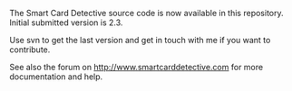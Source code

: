The Smart Card Detective source code is now available in this repository. Initial submitted version is 2.3.

Use svn to get the last version and get in touch with me if you want to contribute.

See also the forum on http://www.smartcarddetective.com for more documentation and help.